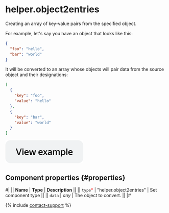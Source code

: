 # helper.object2entries

Creating an array of key-value pairs from the specified object.

For example, let's say you have an object that looks like this:

```json
{
  "foo": "hello",
  "bar": "world"
}
```

It will be converted to an array whose objects will pair data from the source object and their designations:

```json
[
  {
    "key": "foo",
    "value": "hello"
  },
  {
    "key": "bar",
    "value": "world"
  }
]
```

[![View example in the sandbox](../_images/buttons/view-example.svg)](https://ya.cc/t/CMTew3Xf3twjQE)

## Component properties {#properties}

#|
|| **Name** | **Type** | **Description** ||
|| `type`<span style="color: red">\*</span> | "helper.object2entries" | Set component type ||
|| `data` | _any_ | The object to convert. ||
|#

{% include [contact-support](../_includes/contact-support.md) %}
